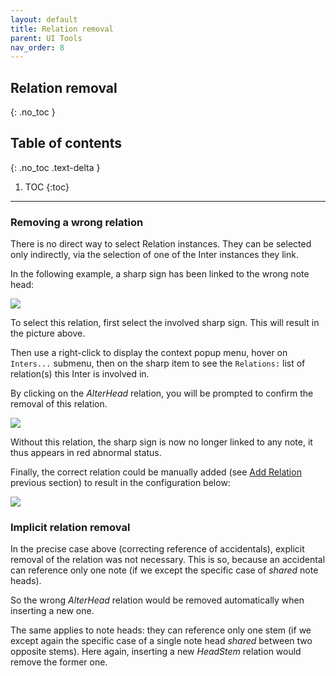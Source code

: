 ```yaml
---
layout: default
title: Relation removal
parent: UI Tools
nav_order: 8
---
```

## Relation removal
{: .no_toc }

## Table of contents
{: .no_toc .text-delta }

1. TOC
{:toc}

---

### Removing a wrong relation

There is no direct way to select Relation instances.
They can be selected only indirectly, via the selection of one of the Inter instances they link.

In the following example, a sharp sign has been linked to the wrong note head:

![](../assets/images/wrong_relation.png)

To select this relation, first select the involved sharp sign.
This will result in the picture above.

Then use a right-click to display the context popup menu, hover on `Inters...` submenu,
then on the sharp item to see the `Relations:` list of relation(s) this Inter is involved in.

By clicking on the _AlterHead_ relation, you will be prompted to confirm the removal of this
relation.

![](../assets/images/select_relation_for_remove.png)

Without this relation, the sharp sign is now no longer linked to any note,
it thus appears in red abnormal status.

Finally, the correct relation could be manually added
(see [Add Relation](../ui_tools/add_relation.md) previous section) to result in the
configuration below:

![](../assets/images/correct_relation_after_delete.png)

### Implicit relation removal

In the precise case above (correcting reference of accidentals), explicit removal of the
relation was not necessary.
This is so, because an accidental can reference only one note
(if we except the specific case of _shared_ note heads).

So the wrong _AlterHead_ relation would be removed automatically when inserting a new one.

The same applies to note heads: they can reference only one stem
(if we except again the specific case of a single note head _shared_ between two opposite stems).
Here again, inserting a new _HeadStem_ relation would remove the former one.
